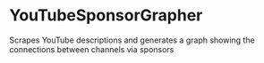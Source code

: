 # YouTubeSponsorGrapher
Scrapes YouTube descriptions and generates a graph showing the connections between channels via sponsors
